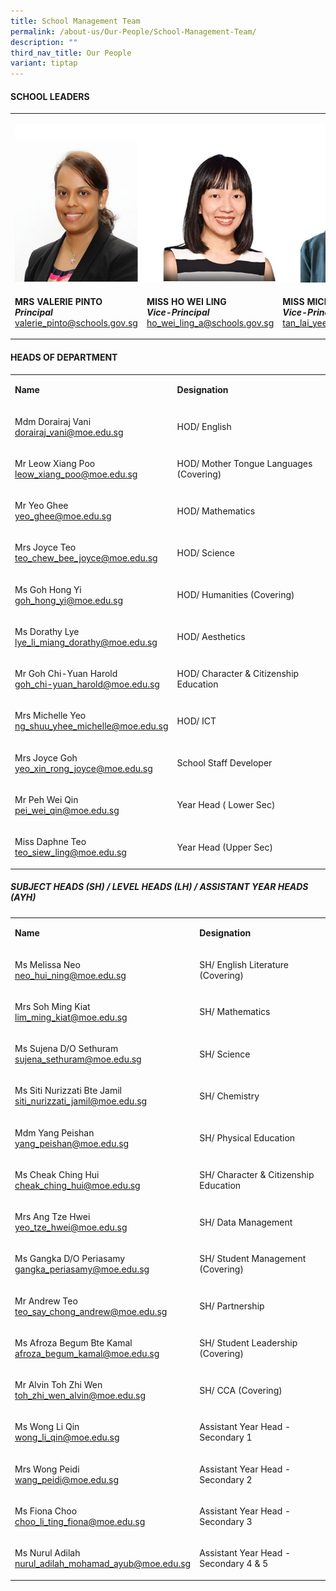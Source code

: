 ```yaml
---
title: School Management Team
permalink: /about-us/Our-People/School-Management-Team/
description: ""
third_nav_title: Our People
variant: tiptap
---
```

<h4><strong>SCHOOL LEADERS</strong></h4><table><tbody><tr><td rowspan="1" colspan="3"><p></p><div class="isomer-image-wrapper"><img style="width: 100%" height="auto" width="100%" alt="" src="/images/About us/Our People/School Management Team/school_leaders_1.jpg"></div></td></tr><tr><td rowspan="1" colspan="1"><p><strong>MRS VALERIE PINTO<br><em>Principal</em></strong><br><a href="mailto:valerie_pinto@schools.gov.sg" rel="noopener noreferrer nofollow" target="_blank">valerie_pinto@schools.gov.sg</a></p></td><td rowspan="1" colspan="1"><p><strong>MISS HO WEI LING</strong><br><strong><em>Vice-Principal</em></strong><br><a href="mailto:ho_wei_ling_a@schools.gov.sg" rel="noopener noreferrer nofollow" target="_blank">ho_wei_ling_a@schools.gov.sg</a></p></td><td rowspan="1" colspan="1"><p><strong>MISS MICHELLE TAN<br><em>Vice-Principal</em></strong><br><a href="mailto:tan_lai_yee_michelle@moe.edu.sg" rel="noopener noreferrer nofollow" target="_blank">tan_lai_yee_michelle@moe.edu.sg</a></p></td></tr></tbody></table><h4><strong>HEADS OF DEPARTMENT</strong></h4><table><tbody><tr><td rowspan="1" colspan="1"><p><strong>Name</strong></p></td><td rowspan="1" colspan="1"><p><strong>Designation</strong></p></td></tr><tr><td rowspan="1" colspan="1"><p>Mdm Dorairaj Vani<br><a href="mailto:dorairaj_vani@moe.edu.sg" rel="noopener noreferrer nofollow" target="_blank">dorairaj_vani@moe.edu.sg</a></p></td><td rowspan="1" colspan="1"><p>HOD/ English</p></td></tr><tr><td rowspan="1" colspan="1"><p>Mr Leow Xiang Poo<br><a href="mailto:leow_xiang_poo@moe.edu.sg" rel="noopener noreferrer nofollow" target="_blank">leow_xiang_poo@moe.edu.sg</a></p></td><td rowspan="1" colspan="1"><p>HOD/ Mother Tongue Languages (Covering)</p></td></tr><tr><td rowspan="1" colspan="1"><p>Mr Yeo Ghee<br><a href="mailto:yeo_ghee@moe.edu.sg" rel="noopener noreferrer nofollow" target="_blank">yeo_ghee@moe.edu.sg</a></p></td><td rowspan="1" colspan="1"><p>HOD/ Mathematics</p></td></tr><tr><td rowspan="1" colspan="1"><p>Mrs Joyce Teo<br><a href="mailto:teo_chew_bee_joyce@moe.edu.sg" rel="noopener noreferrer nofollow" target="_blank">teo_chew_bee_joyce@moe.edu.sg</a></p></td><td rowspan="1" colspan="1"><p>HOD/ Science</p></td></tr><tr><td rowspan="1" colspan="1"><p>Ms Goh Hong Yi<br><a href="mailto:goh_hong_yi@moe.edu.sg" rel="noopener noreferrer nofollow" target="_blank">goh_hong_yi@moe.edu.sg</a></p></td><td rowspan="1" colspan="1"><p>HOD/ Humanities (Covering)</p></td></tr><tr><td rowspan="1" colspan="1"><p>Ms Dorathy Lye<br><a href="lye_li_miang_dorathy@moe.edu.sg" rel="noopener noreferrer nofollow" target="_blank">lye_li_miang_dorathy@moe.edu.sg</a></p></td><td rowspan="1" colspan="1"><p>HOD/ Aesthetics</p></td></tr><tr><td rowspan="1" colspan="1"><p>Mr Goh Chi-Yuan Harold<br><a href="goh_chi-yuan_harold@moe.edu.sg" rel="noopener noreferrer nofollow" target="_blank">goh_chi-yuan_harold@moe.edu.sg</a></p></td><td rowspan="1" colspan="1"><p>HOD/ Character &amp; Citizenship Education</p></td></tr><tr><td rowspan="1" colspan="1"><p>Mrs Michelle Yeo<br><a href="mailto:ng_shuu_yhee_michelle@moe.edu.sg" rel="noopener noreferrer nofollow" target="_blank">ng_shuu_yhee_michelle@moe.edu.sg</a></p></td><td rowspan="1" colspan="1"><p>HOD/ ICT</p></td></tr><tr><td rowspan="1" colspan="1"><p>Mrs Joyce Goh<br><a href="mailto:yeo_xin_rong_joyce@moe.edu.sg" rel="noopener noreferrer nofollow" target="_blank">yeo_xin_rong_joyce@moe.edu.sg</a></p></td><td rowspan="1" colspan="1"><p>School Staff Developer</p></td></tr><tr><td rowspan="1" colspan="1"><p>Mr Peh Wei Qin<br><a href="mailto:peh_wei_qin@moe.edu.sg" rel="noopener noreferrer nofollow" target="_blank">pei_wei_qin@moe.edu.sg</a></p></td><td rowspan="1" colspan="1"><p>Year Head ( Lower Sec)</p></td></tr><tr><td rowspan="1" colspan="1"><p>Miss Daphne Teo<br><a href="mailto:teo_siew_ling@moe.edu.sg" rel="noopener noreferrer nofollow" target="_blank">teo_siew_ling@moe.edu.sg</a></p></td><td rowspan="1" colspan="1"><p>Year Head (Upper Sec)</p></td></tr></tbody></table><h5><strong>SUBJECT HEADS (SH) / LEVEL HEADS (LH) / ASSISTANT YEAR HEADS (AYH)</strong></h5><table><tbody><tr><td rowspan="1" colspan="1"><p><strong>Name</strong></p></td><td rowspan="1" colspan="1"><p><strong>Designation</strong></p></td></tr><tr><td rowspan="1" colspan="1"><p>Ms Melissa Neo<br><a href="mailto:neo_hui_ning@moe.edu.sg" rel="noopener noreferrer nofollow" target="_blank">neo_hui_ning@moe.edu.sg</a></p></td><td rowspan="1" colspan="1"><p>SH/ English Literature (Covering)</p></td></tr><tr><td rowspan="1" colspan="1"><p>Mrs Soh Ming Kiat<br><a href="mailto:lim_ming_kia@moe.edu.sg" rel="noopener noreferrer nofollow" target="_blank">lim_ming_kiat@moe.edu.sg</a></p></td><td rowspan="1" colspan="1"><p>SH/ Mathematics</p></td></tr><tr><td rowspan="1" colspan="1"><p>Ms Sujena D/O Sethuram<br><a href="mailto:sujena_sethuram@moe.edu.sg" rel="noopener noreferrer nofollow" target="_blank">sujena_sethuram@moe.edu.sg</a></p></td><td rowspan="1" colspan="1"><p>SH/ Science</p></td></tr><tr><td rowspan="1" colspan="1"><p>Ms Siti Nurizzati Bte Jamil<br><a href="mailto:siti_nurizzati_jamil@moe.edu.sg" rel="noopener noreferrer nofollow" target="_blank">siti_nurizzati_jamil@moe.edu.sg</a></p></td><td rowspan="1" colspan="1"><p>SH/ Chemistry</p></td></tr><tr><td rowspan="1" colspan="1"><p>Mdm Yang Peishan<br><a href="mailto:yang_peishan@moe.edu.sg" rel="noopener noreferrer nofollow" target="_blank">yang_peishan@moe.edu.sg</a></p></td><td rowspan="1" colspan="1"><p>SH/ Physical Education</p></td></tr><tr><td rowspan="1" colspan="1"><p>Ms Cheak Ching Hui<br><a href="mailto:cheak_ching_hui@moe.edu.sg" rel="noopener noreferrer nofollow" target="_blank">cheak_ching_hui@moe.edu.sg</a></p></td><td rowspan="1" colspan="1"><p>SH/ Character &amp; Citizenship Education</p></td></tr><tr><td rowspan="1" colspan="1"><p>Mrs Ang Tze Hwei<br><a href="mailto:yeo_tze_hwei@moe.edu.sg" rel="noopener noreferrer nofollow" target="_blank">yeo_tze_hwei@moe.edu.sg</a></p></td><td rowspan="1" colspan="1"><p>SH/ Data Management</p></td></tr><tr><td rowspan="1" colspan="1"><p>Ms Gangka D/O Periasamy <br><a href="mailto:gangka_periasamy@moe.edu.sg" rel="noopener noreferrer nofollow" target="_blank">gangka_periasamy@moe.edu.sg</a></p></td><td rowspan="1" colspan="1"><p>SH/ Student Management (Covering)</p></td></tr><tr><td rowspan="1" colspan="1"><p>Mr Andrew Teo<br><a href="mailto:teo_say_chong_andrew@moe.edu.sg" rel="noopener noreferrer nofollow" target="_blank">teo_say_chong_andrew@moe.edu.sg</a></p></td><td rowspan="1" colspan="1"><p>SH/ Partnership</p></td></tr><tr><td rowspan="1" colspan="1"><p>Ms Afroza Begum Bte Kamal<br><a href="mailto:afroza_begum_kamal@moe.edu.sg" rel="noopener noreferrer nofollow" target="_blank">afroza_begum_kamal@moe.edu.sg</a></p></td><td rowspan="1" colspan="1"><p>SH/ Student Leadership (Covering)</p></td></tr><tr><td rowspan="1" colspan="1"><p>Mr Alvin Toh Zhi Wen<br><a href="mailto:toh_zhi_wen_alvin@moe.edu.sg" rel="noopener noreferrer nofollow" target="_blank">toh_zhi_wen_alvin@moe.edu.sg</a></p></td><td rowspan="1" colspan="1"><p>SH/ CCA (Covering)</p></td></tr><tr><td rowspan="1" colspan="1"><p>Ms Wong Li Qin<br><a href="mailto:wong_li_qin@moe.edu.sg" rel="noopener noreferrer nofollow" target="_blank">wong_li_qin@moe.edu.sg</a></p></td><td rowspan="1" colspan="1"><p>Assistant Year Head - Secondary 1</p></td></tr><tr><td rowspan="1" colspan="1"><p>Mrs Wong Peidi<br><a href="wang_peidi@moe.edu.sg" rel="noopener noreferrer nofollow" target="_blank">wang_peidi@moe.edu.sg</a></p></td><td rowspan="1" colspan="1"><p>Assistant Year Head - Secondary 2</p></td></tr><tr><td rowspan="1" colspan="1"><p>Ms Fiona Choo<br><a href="mailto:choo_li_ting_fiona@moe.edu.sg" rel="noopener noreferrer nofollow" target="_blank">choo_li_ting_fiona@moe.edu.sg</a></p></td><td rowspan="1" colspan="1"><p>Assistant Year Head - Secondary 3</p></td></tr><tr><td rowspan="1" colspan="1"><p>Ms Nurul Adilah<br><a href="mailto:nurul_adilah_mohamad_ayub@moe.edu.sg" rel="noopener noreferrer nofollow" target="_blank">nurul_adilah_mohamad_ayub@moe.edu.sg</a></p></td><td rowspan="1" colspan="1"><p>Assistant Year Head - Secondary 4 &amp; 5</p></td></tr></tbody></table><p></p>